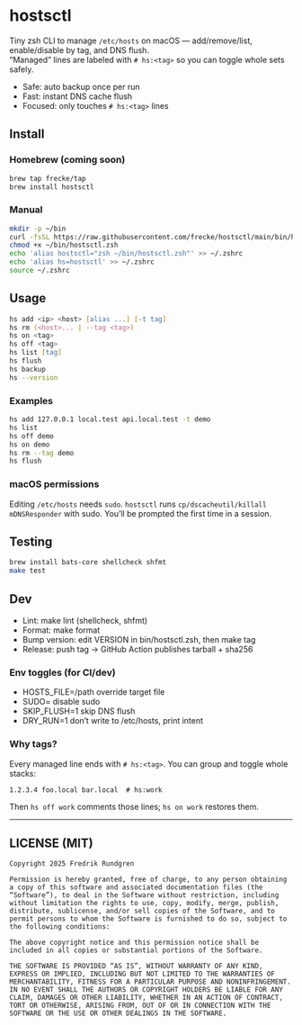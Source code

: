 # hostsctl
Tiny zsh CLI to manage `/etc/hosts` on macOS — add/remove/list, enable/disable by tag, and DNS flush.  
“Managed” lines are labeled with `# hs:<tag>` so you can toggle whole sets safely.

- Safe: auto backup once per run
- Fast: instant DNS cache flush
- Focused: only touches `# hs:<tag>` lines

## Install

### Homebrew (coming soon)
```zsh
brew tap frecke/tap
brew install hostsctl
```

### Manual
```zsh
mkdir -p ~/bin
curl -fsSL https://raw.githubusercontent.com/frecke/hostsctl/main/bin/hostsctl.zsh -o ~/bin/hostsctl.zsh
chmod +x ~/bin/hostsctl.zsh
echo 'alias hostsctl="zsh ~/bin/hostsctl.zsh"' >> ~/.zshrc
echo 'alias hs=hostsctl' >> ~/.zshrc
source ~/.zshrc
```

## Usage
```zsh
hs add <ip> <host> [alias ...] [-t tag]
hs rm (<host>... | --tag <tag>)
hs on <tag>
hs off <tag>
hs list [tag]
hs flush
hs backup
hs --version
```

### Examples
```zsh
hs add 127.0.0.1 local.test api.local.test -t demo
hs list
hs off demo
hs on demo
hs rm --tag demo
hs flush
```

### macOS permissions
Editing `/etc/hosts` needs `sudo`. `hostsctl` runs `cp/dscacheutil/killall` `mDNSResponder` with sudo.
You’ll be prompted the first time in a session.

## Testing
```zsh
brew install bats-core shellcheck shfmt
make test
```

## Dev
* Lint: make lint (shellcheck, shfmt)
* Format: make format
* Bump version: edit VERSION in bin/hostsctl.zsh, then make tag
* Release: push tag → GitHub Action publishes tarball + sha256

### Env toggles (for CI/dev)
* HOSTS_FILE=/path override target file
* SUDO= disable sudo
* SKIP_FLUSH=1 skip DNS flush
* DRY_RUN=1 don’t write to /etc/hosts, print intent

### Why tags?
Every managed line ends with `# hs:<tag>`. You can group and toggle whole stacks:
```text
1.2.3.4 foo.local bar.local  # hs:work
````
Then `hs off work` comments those lines; `hs on work` restores them.


---

## LICENSE (MIT)

```text
Copyright 2025 Fredrik Rundgren

Permission is hereby granted, free of charge, to any person obtaining a copy of this software and associated documentation files (the “Software”), to deal in the Software without restriction, including without limitation the rights to use, copy, modify, merge, publish, distribute, sublicense, and/or sell copies of the Software, and to permit persons to whom the Software is furnished to do so, subject to the following conditions:

The above copyright notice and this permission notice shall be included in all copies or substantial portions of the Software.

THE SOFTWARE IS PROVIDED “AS IS”, WITHOUT WARRANTY OF ANY KIND, EXPRESS OR IMPLIED, INCLUDING BUT NOT LIMITED TO THE WARRANTIES OF MERCHANTABILITY, FITNESS FOR A PARTICULAR PURPOSE AND NONINFRINGEMENT. IN NO EVENT SHALL THE AUTHORS OR COPYRIGHT HOLDERS BE LIABLE FOR ANY CLAIM, DAMAGES OR OTHER LIABILITY, WHETHER IN AN ACTION OF CONTRACT, TORT OR OTHERWISE, ARISING FROM, OUT OF OR IN CONNECTION WITH THE SOFTWARE OR THE USE OR OTHER DEALINGS IN THE SOFTWARE.
```
